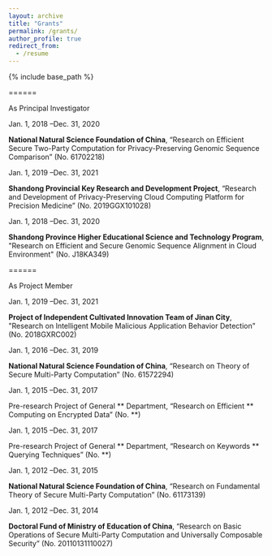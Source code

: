 ```yaml
---
layout: archive
title: "Grants"
permalink: /grants/
author_profile: true
redirect_from:
  - /resume
---
```



{% include base_path %}



======

As Principal Investigator

Jan. 1, 2018 –Dec. 31, 2020

<b>National Natural Science Foundation of China</b>, “Research on Efficient Secure Two-Party Computation for
Privacy-Preserving Genomic Sequence Comparison” (No. 61702218)

Jan. 1, 2019 –Dec. 31, 2021

<b>Shandong Provincial Key Research and Development Project</b>, “Research and Development of Privacy-Preserving Cloud Computing Platform for Precision Medicine” (No. 2019GGX101028)

Jan. 1, 2018 –Dec. 31, 2020

<b>Shandong Province Higher Educational Science and Technology Program</b>, "Research on Efficient and Secure Genomic Sequence Alignment in Cloud Environment" (No. J18KA349)

======

As Project Member

Jan. 1, 2019 –Dec. 31, 2021

<b>Project of Independent Cultivated Innovation Team of Jinan City</b>, "Research on Intelligent Mobile Malicious Application Behavior Detection" (No. 2018GXRC002)

Jan. 1, 2016 –Dec. 31, 2019

<b>National Natural Science Foundation of China</b>, “Research on Theory of Secure Multi-Party Computation”
(No. 61572294)

Jan. 1, 2015 –Dec. 31, 2017

Pre-research Project of General ** Department, “Research on Efficient ** Computing on Encrypted
Data” (No. **)

Jan. 1, 2015 –Dec. 31, 2017

Pre-research Project of General ** Department, “Research on Keywords ** Querying Techniques” (No. **)

Jan. 1, 2012 –Dec. 31, 2015

<b>National Natural Science Foundation of China</b>, “Research on Fundamental Theory of Secure Multi-Party
Computation” (No. 61173139)

Jan. 1, 2012 –Dec. 31, 2014

<b>Doctoral Fund of Ministry of Education of China</b>, “Research on Basic Operations of Secure Multi-Party
Computation and Universally Composable Security” (No. 20110131110027)
